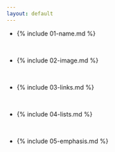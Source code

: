 ```yaml
---
layout: default
---
```


- {%  include 01-name.md %}
<br>

- {%  include 02-image.md %}

<br>

-  {%  include 03-links.md %}

<br>

-  {%  include 04-lists.md %}

<br>

-  {%  include 05-emphasis.md %}

<br>



